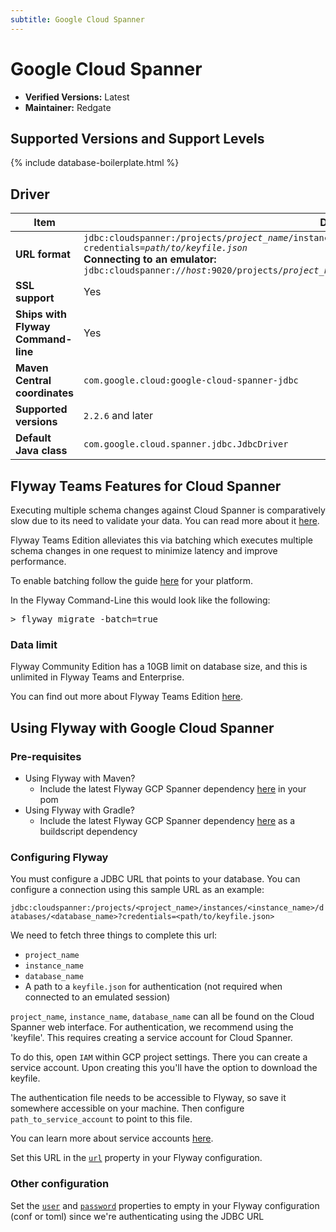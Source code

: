 ```yaml
---
subtitle: Google Cloud Spanner
---
```

# Google Cloud Spanner
- **Verified Versions:** Latest
- **Maintainer:** Redgate

## Supported Versions and Support Levels

{% include database-boilerplate.html %}

## Driver

| Item                               | Details                                                                                                                                                             |
|------------------------------------|---------------------------------------------------------------------------------------------------------------------------------------------------------------------|
| **URL format**                     | <code>jdbc:cloudspanner:/projects/<i>project_name</i>/instances/<i>instance_name</i>/databases/<i>database_name</i>?credentials=<i>path/to/keyfile.json</i></code> <br>**Connecting to an emulator:**  <br><code>jdbc:cloudspanner://<i>host</i>:9020/projects/<i>project_name</i>/instances/<i>instance_name</i>/databases/<i>database_name</i></code> |
| **SSL support**                    | Yes                                                                                                                                                                 |
| **Ships with Flyway Command-line** | Yes                                                                                                                                                                 |
| **Maven Central coordinates**      | `com.google.cloud:google-cloud-spanner-jdbc`                                                                                                                        |
| **Supported versions**             | `2.2.6` and later                                                                                                                                                   |
| **Default Java class**             | `com.google.cloud.spanner.jdbc.JdbcDriver`                                                                                                                          |

## Flyway Teams Features for Cloud Spanner

Executing multiple schema changes against Cloud Spanner is comparatively slow due to its need to validate your data. You can read more about it [here](https://cloud.google.com/spanner/docs/schema-updates#performance).

Flyway Teams Edition alleviates this via batching which executes multiple schema changes in one request to minimize latency and improve performance.

To enable batching follow the guide [here](Configuration/parameters/flyway/batch) for your platform.

In the Flyway Command-Line this would look like the following:

<pre class="console"><span>&gt;</span> flyway migrate -batch=true</pre>

### Data limit

Flyway Community Edition has a 10GB limit on database size, and this is unlimited in Flyway Teams and Enterprise.

You can find out more about Flyway Teams Edition [here](https://www.red-gate.com/products/flyway/teams).

## Using Flyway with Google Cloud Spanner

### Pre-requisites
- Using Flyway with Maven?
  - Include the latest Flyway GCP Spanner dependency [here](https://mvnrepository.com/artifact/org.flywaydb/flyway-gcp-spanner) in your pom
- Using Flyway with Gradle?
  - Include the latest Flyway GCP Spanner dependency [here](https://mvnrepository.com/artifact/org.flywaydb/flyway-gcp-spanner) as a buildscript dependency

### Configuring Flyway

You must configure a JDBC URL that points to your database. You can configure a connection using this sample URL as an example:

`jdbc:cloudspanner:/projects/<project_name>/instances/<instance_name>/databases/<database_name>?credentials=<path/to/keyfile.json>`

We need to fetch three things to complete this url:

- `project_name`
- `instance_name`
- `database_name`
- A path to a `keyfile.json` for authentication (not required when connected to an emulated session)

`project_name`, `instance_name`, `database_name` can all be found on the Cloud Spanner web interface. For authentication, we recommend using the 'keyfile'. This requires creating a service account for Cloud Spanner.

To do this, open `IAM` within GCP project settings. There you can create a service account. Upon creating this you'll have the option to download the keyfile.

The authentication file needs to be accessible to Flyway, so save it somewhere accessible on your machine. Then configure `path_to_service_account` to point to this file.

You can learn more about service accounts [here](https://cloud.google.com/iam/docs/service-accounts).

Set this URL in the [`url`](Configuration/parameters/environments/url) property in your Flyway configuration.

### Other configuration

Set the [`user`](Configuration/parameters/environments/user) and [`password`](Configuration/parameters/environments/password) properties to empty in your Flyway configuration (conf or toml) since we're authenticating using the JDBC URL

